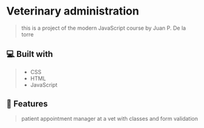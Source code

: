 # Veterinary administration
> this is a project of the modern JavaScript course by Juan P. De la torre

## 💻 Built with
> - CSS
> - HTML
> - JavaScript

## 💾 Features
> patient appointment manager at a vet with classes and form validation
